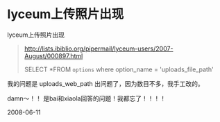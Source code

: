 # lyceum上传照片出现

lyceum上传照片出现 


> http://lists.ibiblio.org/pipermail/lyceum-users/2007-August/000897.html
> 
> SELECT *FROM `options`  where option_name = 'uploads_file_path'


我的问题是 uploads_web_path 出问题了，因为数目不多，我手工改的。

damn～！！ 是bai和xiaola回答的问题！我都忘了！！！！



2008-06-11